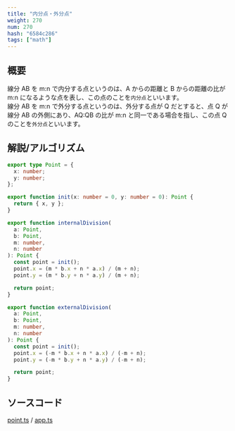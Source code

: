 ```yaml
---
title: "内分点・外分点"
weight: 270
num: 270
hash: "6584c286"
tags: ["math"]
---
```


## 概要

線分 AB を m:n で内分する点というのは、A からの距離と B からの距離の比が m:n になるような点を表し、この点のことを`内分点`といいます。  
線分 AB を m:n で外分する点というのは、外分する点が Q だとすると、点 Q が線分 AB の外側にあり、AQ:QB の比が m:n と同一である場合を指し、この点 Q のことを`外分点`といいます。

## 解説/アルゴリズム

```typescript
export type Point = {
  x: number;
  y: number;
};

export function init(x: number = 0, y: number = 0): Point {
  return { x, y };
}

export function internalDivision(
  a: Point,
  b: Point,
  m: number,
  n: number
): Point {
  const point = init();
  point.x = (m * b.x + n * a.x) / (m + n);
  point.y = (m * b.y + n * a.y) / (m + n);

  return point;
}

export function externalDivision(
  a: Point,
  b: Point,
  m: number,
  n: number
): Point {
  const point = init();
  point.x = (-m * b.x + n * a.x) / (-m + n);
  point.y = (-m * b.y + n * a.y) / (-m + n);

  return point;
}
```

## ソースコード

[point.ts](./static/code/6584c286/point.ts) / [app.ts](./static/code/6584c286/app.ts)
